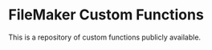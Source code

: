 FileMaker Custom Functions
=================

This is a repository of custom functions publicly available.

